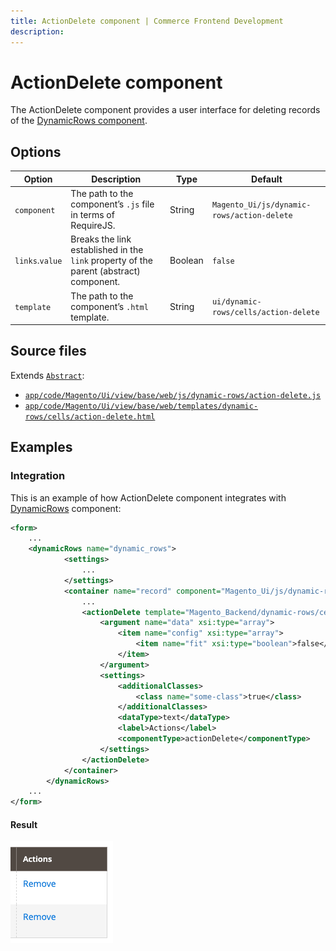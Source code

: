 ```yaml
---
title: ActionDelete component | Commerce Frontend Development
description:
---
```


# ActionDelete component

The ActionDelete component provides a user interface for deleting records of the [DynamicRows component](dynamic-rows.md).

## Options

|Option|Description|Type|Default|
|--- |--- |--- |--- |
|`component`|The path to the component’s `.js` file in terms of RequireJS.|String|`Magento_Ui/js/dynamic-rows/action-delete`|
|`links`.`value`|Breaks the link established in the `link` property of the parent (abstract) component.|Boolean|`false`|
|`template`|The path to the component’s `.html` template.|String|`ui/dynamic-rows/cells/action-delete`|

## Source files

Extends [`Abstract`](https://github.com/magento/magento2/blob/2.4/app/code/Magento/Ui/view/base/web/js/form/element/abstract.js):

-  [`app/code/Magento/Ui/view/base/web/js/dynamic-rows/action-delete.js`](https://github.com/magento/magento2/blob/2.4/app/code/Magento/Ui/view/base/web/js/dynamic-rows/action-delete.js)
-  [`app/code/Magento/Ui/view/base/web/templates/dynamic-rows/cells/action-delete.html`](https://github.com/magento/magento2/blob/2.4/app/code/Magento/Ui/view/base/web/templates/dynamic-rows/cells/action-delete.html)

## Examples

### Integration

This is an example of how ActionDelete component integrates with [DynamicRows](dynamic-rows.md) component:

```xml
<form>
    ...
    <dynamicRows name="dynamic_rows">
            <settings>
                ...
            </settings>
            <container name="record" component="Magento_Ui/js/dynamic-rows/record">
                ...
                <actionDelete template="Magento_Backend/dynamic-rows/cells/action-delete">
                    <argument name="data" xsi:type="array">
                        <item name="config" xsi:type="array">
                            <item name="fit" xsi:type="boolean">false</item>
                        </item>
                    </argument>
                    <settings>
                        <additionalClasses>
                            <class name="some-class">true</class>
                        </additionalClasses>
                        <dataType>text</dataType>
                        <label>Actions</label>
                        <componentType>actionDelete</componentType>
                    </settings>
                </actionDelete>
            </container>
        </dynamicRows>
    ...
</form>
```

#### Result

![ActionDelete Component with Record Component example](../_images/ui-components/action-delete-result.png)
